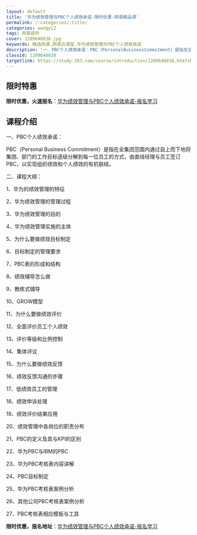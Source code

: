 ```yaml
---
layout: default
title: '华为绩效管理与PBC个人绩效承诺-限时优惠-网易精品课'
permalink: /:categories/:title/
categories: wangyi2
tags: 网易提供
cover: 1209648838.jpg
keywords: 精选网课,网易云课堂,华为绩效管理与PBC个人绩效承诺
description: '一、PBC个人绩效承诺：PBC（PersonalBusinessCommitment）是指在全集团范围内通过自上而下地将'
classid: 1209648838
targetlink: https://study.163.com/course/introduction/1209648838.htm?share=1&shareId=1025206652&utm_campaign=share&utm_medium=iphoneShare&utm_source=&utm_u=1025206652
---
```


## 限时特惠

**限时优惠，火速报名**：[华为绩效管理与PBC个人绩效承诺-报名学习](https://study.163.com/course/introduction/1209648838.htm?share=1&shareId=1025206652&utm_campaign=share&utm_medium=iphoneShare&utm_source=&utm_u=1025206652)

## 课程介绍

一、PBC个人绩效承诺：

PBC（Personal Business Commitment）是指在全集团范围内通过自上而下地将集团、部门的工作目标逐级分解到每一位员工的方式，由直线经理与员工签订PBC，以实现组织绩效和个人绩效的有机联结。

二、课程大纲：

1、华为的绩效管理的特征

2、华为绩效管理的管理过程

3、华为绩效管理的目的

4、华为绩效管理实施的主体

5、为什么要做绩效目标制定

6、目标制定的管理要求

7、PBC表的形成和结构

8、绩效辅导怎么做

9、教练式辅导

10、GROW模型

11、为什么要做绩效评价

12、全面评价员工个人绩效

13、评价等级和比例控制

14、集体评议

15、为什么要做绩效反馈

16、绩效反馈沟通的步骤

17、低绩效员工的管理

18、绩效申诉处理

19、绩效评价结果应用

20、绩效管理中各岗位的职责分布

21、PBC的定义及其与KPI的区别

22、华为PBC与IBM的PBC

23、华为PBC考核表内容讲解

24、PBC目标制定

25、华为PBC考核表案例分析

26、其他公司PBC考核表案例分析

27、PBC考核表相应模板与工具

**限时优惠，报名地址**：[华为绩效管理与PBC个人绩效承诺-报名学习](https://study.163.com/course/introduction/1209648838.htm?share=1&shareId=1025206652&utm_campaign=share&utm_medium=iphoneShare&utm_source=&utm_u=1025206652)

